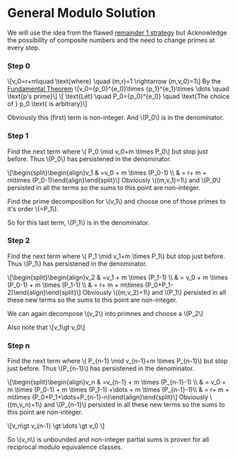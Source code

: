 # General Modulo Solution

We will use the idea from the flawed [remainder 1 strategy](remainder1.md) but Acknowledge the possibility of composite numbers and the need to change primes at every step.

### Step 0

\\[v\_0=r+m\quad \text{where} \quad (m,r)=1 \rightarrow (m,v\_0)=1\\]
By the [Fundamental Theorem](basic_theory.md)
\\[v\_0={p\_0}\^{e\_0}\times {p\_1}\^{e\_1}\times \dots \quad \text{p's prime}\\]
\\[ \text{Let} \quad P\_0={p\_0}\^{e\_0} \quad \text{The choice of } p\_0 \text{ is arbitrary}\\]

Obviously this (first) term is non-integer. And \\(P\_0\\) is in the denominator.

### Step 1

Find the next term where \\( P_0 \mid v\_0+m \times P\_0\\) but stop just before. Thus \\(P\_0\\) has persistened in the denominator.

\\[\begin{split}\begin{align}v\_1 \& =v\_0 + m \times (P\_0-1) \\\\ \& = r+ m + m\times (P\_0-1)\end{align}\end{split}\\]
Obviously \\((m,v_1)=1\\) and \\(P\_0\\) persisted in all the terms so the sums to this point are non-integer.

Find the prime decomposition for \\(v\_1\\) and choose one of those primes to it's order \\(=P\_1\\). 

So for this last term, \\(P\_1\\) is in the denominator.

### Step 2

Find the next term where \\( P_1 \mid v\_1+m \times P\_1\\) but stop just before. Thus \\(P\_1\\) has persistened in the denominator.

\\[\begin{split}\begin{align}v\_2 \& =v\_1 + m \times (P\_1-1) \\\\ \& = v\_0 + m \times (P\_0-1) + m \times (P\_1-1) \\\\ \& = r+ m + m\times (P\_0+P\_1-2)\end{align}\end{split}\\]
Obviously \\((m,v_2)=1\\) and \\(P\_1\\) persisted in all these new terms so the sums to this point are non-integer.

We can again decompose \\(v_2\\) into primnes and choose a \\(P\_2\\)

Also note that
\\[v\_1\gt v\_0\\]

### Step n

Find the next term where \\( P_{n-1} \mid v\_{n-1}+m \times P\_{n-1}\\) but stop just before. Thus \\(P\_{n-1}\\) has persistened in the denominator.

\\[\begin{split}\begin{align}v\_n \& =v\_{n-1} + m \times (P\_{n-1}-1) \\\\ \& = v\_0 + m \times (P\_0-1) + m \times (P\_1-1) +\dots + m \times (P\_{n-1}-1)\\\\ \& = r+ m + m\times (P\_0+P\_1+\dots+P\_{n-1}-n)\end{align}\end{split}\\]
Obviously \\((m,v_n)=1\\) and \\(P\_{n-1}\\) persisted in all these new terms so the sums to this point are non-integer.

\\[v\_n\gt v\_{n-1} \gt \dots \gt v\_0 \\]

So \\(v\_n\\) is unbounded and non-integer partial sums is proven for all reciprocal modulo equivalence classes. 


